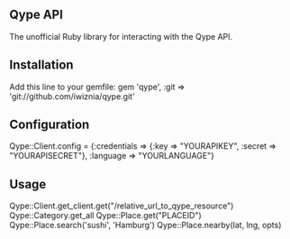 Qype API
--------

The unofficial Ruby library for interacting with the Qype API.


Installation
------------

Add this line to your gemfile:
  gem 'qype', :git => 'git://github.com/iwiznia/qype.git'


Configuration
-------------

  Qype::Client.config = {:credentials => {:key => "YOURAPIKEY", :secret => "YOURAPISECRET"}, :language => "YOURLANGUAGE"}

Usage
-----

  Qype::Client.get_client.get("/relative_url_to_qype_resource")
  Qype::Category.get_all
  Qype::Place.get("PLACEID")
  Qype::Place.search('sushi', 'Hamburg')
  Qype::Place.nearby(lat, lng, opts)
